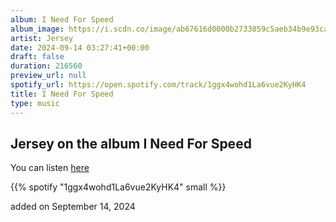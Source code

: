 ```yaml
---
album: I Need For Speed
album_image: https://i.scdn.co/image/ab67616d0000b2733859c5aeb34b9e93cac02a42
artist: Jersey
date: 2024-09-14 03:27:41+00:00
draft: false
duration: 216560
preview_url: null
spotify_url: https://open.spotify.com/track/1ggx4wohd1La6vue2KyHK4
title: I Need For Speed
type: music
---
```



## Jersey on the album I Need For Speed

You can listen [here](https://open.spotify.com/track/1ggx4wohd1La6vue2KyHK4)

{{% spotify "1ggx4wohd1La6vue2KyHK4" small %}}

added on September 14, 2024